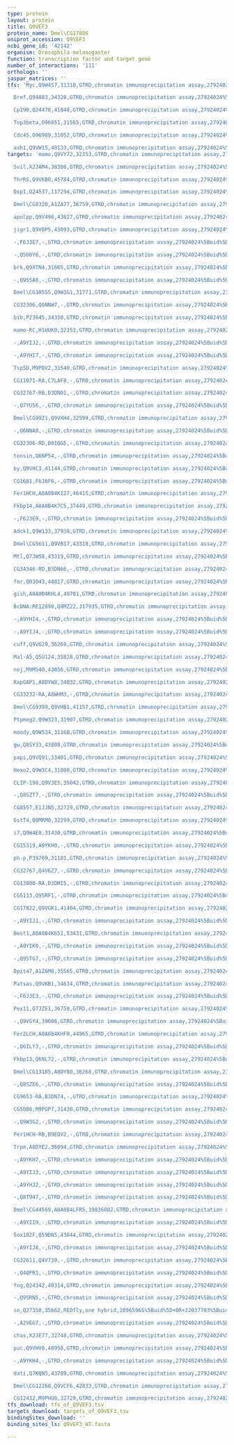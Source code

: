 ```yaml
---
type: protein
layout: protein
title: Q9VEF3
protein_name: Dmel\CG17806
uniprot_accession: Q9VEF3
ncbi_gene_id: '42142'
organism: Drosophila melanogaster
function: transcription factor and target gene
number_of_interactions: '111'
orthologs: ''
jaspar_matrices: ''
tfs: 'Myc,Q9W4S7,31310,GTRD,chromatin immunoprecipitation assay,27924024%5Buid%5D,No

  Dref,Q94883,34328,GTRD,chromatin immunoprecipitation assay,27924024%5Buid%5D,No

  Cp190,Q24478,41848,GTRD,chromatin immunoprecipitation assay,27924024%5Buid%5D,No

  Top3beta,O96651,31565,GTRD,chromatin immunoprecipitation assay,27924024%5Buid%5D,No

  Cdc45,O96989,31052,GTRD,chromatin immunoprecipitation assay,27924024%5Buid%5D,No

  ash1,Q9VW15,40133,GTRD,chromatin immunoprecipitation assay,27924024%5Buid%5D,No'
targets: 'mamo,Q9VY72,32353,GTRD,chromatin immunoprecipitation assay,27924024%5Buid%5D,No

  Svil,X2JAM4,38306,GTRD,chromatin immunoprecipitation assay,27924024%5Buid%5D,No

  ThrRS,Q9VKB0,45784,GTRD,chromatin immunoprecipitation assay,27924024%5Buid%5D,No

  Dsp1,Q24537,117294,GTRD,chromatin immunoprecipitation assay,27924024%5Buid%5D,No

  Dmel\CG8320,A1ZA77,36759,GTRD,chromatin immunoprecipitation assay,27924024%5Buid%5D,No

  apolpp,Q9V496,43827,GTRD,chromatin immunoprecipitation assay,27924024%5Buid%5D,No

  jigr1,Q9VBP5,43093,GTRD,chromatin immunoprecipitation assay,27924024%5Buid%5D,No

  -,F6J3E7,-,GTRD,chromatin immunoprecipitation assay,27924024%5Buid%5D,No

  -,Q5U0Y6,-,GTRD,chromatin immunoprecipitation assay,27924024%5Buid%5D,No

  brk,Q9XTN4,31665,GTRD,chromatin immunoprecipitation assay,27924024%5Buid%5D,No

  -,Q95SA8,-,GTRD,chromatin immunoprecipitation assay,27924024%5Buid%5D,No

  Dmel\CG10555,Q9W3G1,31771,GTRD,chromatin immunoprecipitation assay,27924024%5Buid%5D,No

  CG32306,Q6NNW7,-,GTRD,chromatin immunoprecipitation assay,27924024%5Buid%5D,No

  bib,P23645,34330,GTRD,chromatin immunoprecipitation assay,27924024%5Buid%5D,No

  mamo-RC,H1UUK0,32353,GTRD,chromatin immunoprecipitation assay,27924024%5Buid%5D,No

  -,A9YIJ2,-,GTRD,chromatin immunoprecipitation assay,27924024%5Buid%5D,No

  -,A9YHI7,-,GTRD,chromatin immunoprecipitation assay,27924024%5Buid%5D,No

  Tsp5D,M9PDV2,31540,GTRD,chromatin immunoprecipitation assay,27924024%5Buid%5D,No

  CG11071-RA,C7LAF8,-,GTRD,chromatin immunoprecipitation assay,27924024%5Buid%5D,No

  CG32767-RB,D3DN01,-,GTRD,chromatin immunoprecipitation assay,27924024%5Buid%5D,No

  -,Q7YU56,-,GTRD,chromatin immunoprecipitation assay,27924024%5Buid%5D,No

  Dmel\CG9921,Q9VXH4,32599,GTRD,chromatin immunoprecipitation assay,27924024%5Buid%5D,No

  -,Q6NNA8,-,GTRD,chromatin immunoprecipitation assay,27924024%5Buid%5D,No

  CG32306-RD,D0IQG5,-,GTRD,chromatin immunoprecipitation assay,27924024%5Buid%5D,No

  tensin,Q6NP54,-,GTRD,chromatin immunoprecipitation assay,27924024%5Buid%5D,No

  by,Q9VHC3,41144,GTRD,chromatin immunoprecipitation assay,27924024%5Buid%5D,No

  CG1681,F6J6F6,-,GTRD,chromatin immunoprecipitation assay,27924024%5Buid%5D,No

  Fer1HCH,A0A0B4KI27,46415,GTRD,chromatin immunoprecipitation assay,27924024%5Buid%5D,No

  Fkbp14,A0A0B4K7C5,37449,GTRD,chromatin immunoprecipitation assay,27924024%5Buid%5D,No

  -,F6J3E9,-,GTRD,chromatin immunoprecipitation assay,27924024%5Buid%5D,No

  Adck1,Q9W133,37938,GTRD,chromatin immunoprecipitation assay,27924024%5Buid%5D,No

  Dmel\CG5611,Q9VB17,43318,GTRD,chromatin immunoprecipitation assay,27924024%5Buid%5D,No

  Mtl,Q7JWS8,43319,GTRD,chromatin immunoprecipitation assay,27924024%5Buid%5D,No

  CG34346-RD,B3DN66,-,GTRD,chromatin immunoprecipitation assay,27924024%5Buid%5D,No

  for,Q03043,44817,GTRD,chromatin immunoprecipitation assay,27924024%5Buid%5D,No

  gish,A0A0B4KHL4,49701,GTRD,chromatin immunoprecipitation assay,27924024%5Buid%5D,No

  BcDNA:RE12890,Q8MZ22,317935,GTRD,chromatin immunoprecipitation assay,27924024%5Buid%5D,No

  -,A9YHI4,-,GTRD,chromatin immunoprecipitation assay,27924024%5Buid%5D,No

  -,A9YIJ4,-,GTRD,chromatin immunoprecipitation assay,27924024%5Buid%5D,No

  cuff,Q9V629,36269,GTRD,chromatin immunoprecipitation assay,27924024%5Buid%5D,No

  Mal-A5,Q5U124,35828,GTRD,chromatin immunoprecipitation assay,27924024%5Buid%5D,No

  nej,M9MS40,43856,GTRD,chromatin immunoprecipitation assay,27924024%5Buid%5D,No

  RapGAP1,A8DYW8,34032,GTRD,chromatin immunoprecipitation assay,27924024%5Buid%5D,No

  CG33232-RA,A8WHM3,-,GTRD,chromatin immunoprecipitation assay,27924024%5Buid%5D,No

  Dmel\CG9399,Q9VHB1,41157,GTRD,chromatin immunoprecipitation assay,27924024%5Buid%5D,No

  Ptpmeg2,Q9W323,31907,GTRD,chromatin immunoprecipitation assay,27924024%5Buid%5D,No

  moody,Q9W534,31168,GTRD,chromatin immunoprecipitation assay,27924024%5Buid%5D,No

  gw,Q8SY33,43808,GTRD,chromatin immunoprecipitation assay,27924024%5Buid%5D,No

  papi,Q9VQ91,33401,GTRD,chromatin immunoprecipitation assay,27924024%5Buid%5D,No

  Hexo2,Q9W3C4,31808,GTRD,chromatin immunoprecipitation assay,27924024%5Buid%5D,No

  CLIP-190,Q9VJE5,35042,GTRD,chromatin immunoprecipitation assay,27924024%5Buid%5D,No

  -,Q8SZT7,-,GTRD,chromatin immunoprecipitation assay,27924024%5Buid%5D,No

  CG8557,E1JJN5,32729,GTRD,chromatin immunoprecipitation assay,27924024%5Buid%5D,No

  GstT4,Q8MRM0,32299,GTRD,chromatin immunoprecipitation assay,27924024%5Buid%5D,No

  i7,Q9W4E8,31430,GTRD,chromatin immunoprecipitation assay,27924024%5Buid%5D,No

  CG15319,A9YKH0,-,GTRD,chromatin immunoprecipitation assay,27924024%5Buid%5D,No

  ph-p,P39769,31181,GTRD,chromatin immunoprecipitation assay,27924024%5Buid%5D,No

  CG32767,Q4V6Z7,-,GTRD,chromatin immunoprecipitation assay,27924024%5Buid%5D,No

  CG13800-RA,D3DMI5,-,GTRD,chromatin immunoprecipitation assay,27924024%5Buid%5D,No

  CG5113,Q95RF1,-,GTRD,chromatin immunoprecipitation assay,27924024%5Buid%5D,No

  CG17822,Q9VGK1,41404,GTRD,chromatin immunoprecipitation assay,27924024%5Buid%5D,No

  -,A9YIJ1,-,GTRD,chromatin immunoprecipitation assay,27924024%5Buid%5D,No

  Best1,A0A0B4K651,53431,GTRD,chromatin immunoprecipitation assay,27924024%5Buid%5D,No

  -,A9YIK0,-,GTRD,chromatin immunoprecipitation assay,27924024%5Buid%5D,No

  -,Q95TG7,-,GTRD,chromatin immunoprecipitation assay,27924024%5Buid%5D,No

  Dpit47,A1Z6M6,35565,GTRD,chromatin immunoprecipitation assay,27924024%5Buid%5D,No

  Patsas,Q9VKB1,34634,GTRD,chromatin immunoprecipitation assay,27924024%5Buid%5D,No

  -,F6J3E3,-,GTRD,chromatin immunoprecipitation assay,27924024%5Buid%5D,No

  Pex11,Q7JZE1,36758,GTRD,chromatin immunoprecipitation assay,27924024%5Buid%5D,No

  -,Q9VSY4,39086,GTRD,chromatin immunoprecipitation assay,27924024%5Buid%5D,No

  Fer2LCH,A0A0B4KHF0,44965,GTRD,chromatin immunoprecipitation assay,27924024%5Buid%5D,No

  -,Q6ILY3,-,GTRD,chromatin immunoprecipitation assay,27924024%5Buid%5D,No

  Fkbp13,Q6NL72,-,GTRD,chromatin immunoprecipitation assay,27924024%5Buid%5D,No

  Dmel\CG13185,A8DYB0,36268,GTRD,chromatin immunoprecipitation assay,27924024%5Buid%5D,No

  -,Q8SZE6,-,GTRD,chromatin immunoprecipitation assay,27924024%5Buid%5D,No

  CG9653-RA,B3DN74,-,GTRD,chromatin immunoprecipitation assay,27924024%5Buid%5D,No

  CG5086,M9PGP7,31430,GTRD,chromatin immunoprecipitation assay,27924024%5Buid%5D,No

  -,Q9W3G2,-,GTRD,chromatin immunoprecipitation assay,27924024%5Buid%5D,No

  Fer1HCH-RB,B9EQV2,-,GTRD,chromatin immunoprecipitation assay,27924024%5Buid%5D,No

  Trpm,A8DYE2,36694,GTRD,chromatin immunoprecipitation assay,27924024%5Buid%5D,No

  -,A9YKH7,-,GTRD,chromatin immunoprecipitation assay,27924024%5Buid%5D,No

  -,A9YIJ3,-,GTRD,chromatin immunoprecipitation assay,27924024%5Buid%5D,No

  -,A9YHJ2,-,GTRD,chromatin immunoprecipitation assay,27924024%5Buid%5D,No

  -,Q8T947,-,GTRD,chromatin immunoprecipitation assay,27924024%5Buid%5D,No

  Dmel\CG44569,A0A0B4LFR5,19836082,GTRD,chromatin immunoprecipitation assay,27924024%5Buid%5D,No

  -,A9YII9,-,GTRD,chromatin immunoprecipitation assay,27924024%5Buid%5D,No

  Sox102F,Q59DN5,43844,GTRD,chromatin immunoprecipitation assay,27924024%5Buid%5D,No

  -,A9YIJ8,-,GTRD,chromatin immunoprecipitation assay,27924024%5Buid%5D,No

  CG32611,Q4V730,-,GTRD,chromatin immunoprecipitation assay,27924024%5Buid%5D,No

  -,Q4QPR1,-,GTRD,chromatin immunoprecipitation assay,27924024%5Buid%5D,No

  fng,Q24342,40314,GTRD,chromatin immunoprecipitation assay,27924024%5Buid%5D,No

  -,Q95RN5,-,GTRD,chromatin immunoprecipitation assay,27924024%5Buid%5D,No

  so,Q27350,35662,REDfly,one hybrid,20965965%5Buid%5D+OR+22037703%5Buid%5D,No

  -,A2VEG7,-,GTRD,chromatin immunoprecipitation assay,27924024%5Buid%5D,No

  chas,X2JE77,32748,GTRD,chromatin immunoprecipitation assay,27924024%5Buid%5D,No

  puc,Q9VHV8,40958,GTRD,chromatin immunoprecipitation assay,27924024%5Buid%5D,No

  -,A9YKH4,-,GTRD,chromatin immunoprecipitation assay,27924024%5Buid%5D,No

  dati,Q7KQN5,43789,GTRD,chromatin immunoprecipitation assay,27924024%5Buid%5D,No

  Dmel\CG12268,Q9VCF6,42833,GTRD,chromatin immunoprecipitation assay,27924024%5Buid%5D,No

  CG12432,M9PHU0,32729,GTRD,chromatin immunoprecipitation assay,27924024%5Buid%5D,No'
tfs_download: tfs_of_Q9VEF3.tsv
targets_download: targets_of_Q9VEF3.tsv
bindingSites_download: ''
binding_sites_ls: Q9VEF3_HT.fasta

---
```

